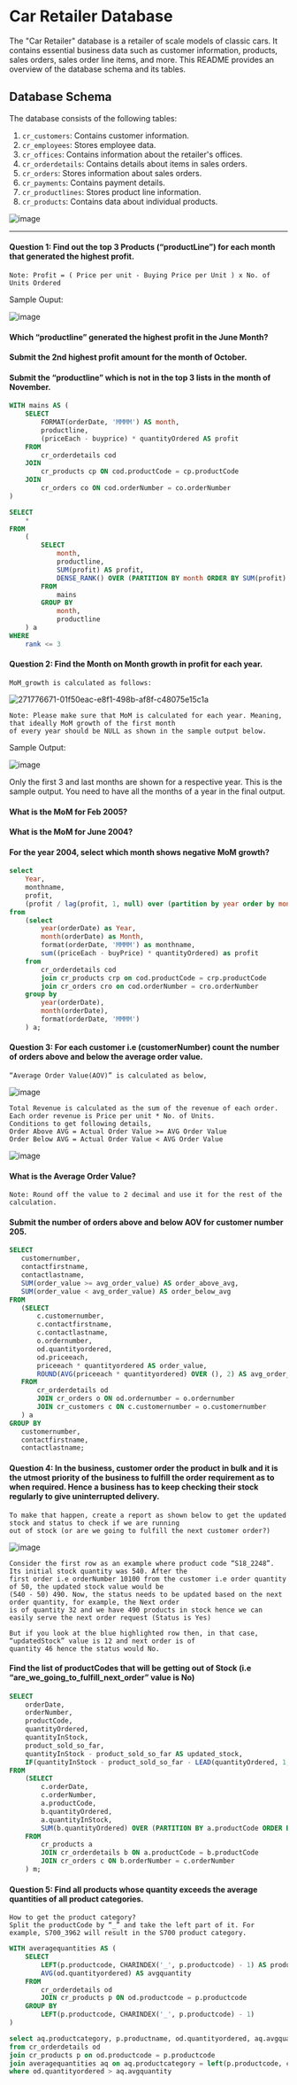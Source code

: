 # Car Retailer Database

The "Car Retailer" database is a retailer of scale models of classic cars. It contains essential business data such as customer information, products, sales orders, sales order line items, and more. This README provides an overview of the database schema and its tables.

## Database Schema

The database consists of the following tables:

1. `cr_customers`: Contains customer information.
2. `cr_employees`: Stores employee data.
3. `cr_offices`: Contains information about the retailer's offices.
4. `cr_orderdetails`: Contains details about items in sales orders.
5. `cr_orders`: Stores information about sales orders.
6. `cr_payments`: Contains payment details.
7. `cr_productlines`: Stores product line information.
8. `cr_products`: Contains data about individual products.

![image](https://github.com/Nasir151/SQL-Projects/assets/94509995/fd2d8d44-d5f7-429a-a72f-e519953650ce)

------------------------------------------------------------------------------------------------------------------------------------------
#### Question 1: Find out the top 3 Products (“productLine”) for each month that generated the highest profit.
    Note: Profit = ( Price per unit - Buying Price per Unit ) x No. of Units Ordered
Sample Ouput: 

![image](https://github.com/Nasir151/SQL-Projects/assets/94509995/b590aac1-f15b-40ce-a4d8-0c6dc8f29c4e)

#### Which “productline” generated the highest profit in the June Month? 
#### Submit the 2nd highest profit amount for the month of October. 
#### Submit the “productline” which is not in the top 3 lists in the month of November.

```sql
WITH mains AS (
    SELECT
        FORMAT(orderDate, 'MMMM') AS month,
        productline,
        (priceEach - buyprice) * quantityOrdered AS profit
    FROM
        cr_orderdetails cod
    JOIN
        cr_products cp ON cod.productCode = cp.productCode
    JOIN
        cr_orders co ON cod.orderNumber = co.orderNumber
)

SELECT
    *
FROM
    (
        SELECT
            month,
            productline,
            SUM(profit) AS profit,
            DENSE_RANK() OVER (PARTITION BY month ORDER BY SUM(profit) DESC) AS rank
        FROM
            mains
        GROUP BY
            month,
            productline
    ) a
WHERE
    rank <= 3
```

#### Question 2: Find the Month on Month growth in profit for each year.
    MoM_growth is calculated as follows:
![271776671-01f50eac-e8f1-498b-af8f-c48075e15c1a](https://github.com/Nasir151/SQL-Projects/assets/94509995/29f2028a-583a-4489-9f06-dbd9677a694c)

    Note: Please make sure that MoM is calculated for each year. Meaning, that ideally MoM growth of the first month 
    of every year should be NULL as shown in the sample output below.

Sample Output:

![image](https://github.com/Nasir151/SQL-Projects/assets/94509995/e0000e04-1d09-43d0-bcea-1cbb527de10b)

Only the first 3 and last months are shown for a respective year. This is the sample output. You need to have all the months of a year
in the final output.

#### What is the MoM for Feb 2005? 
#### What is the MoM for June 2004? 
#### For the year 2004, select which month shows negative MoM growth?

```sql
select
    Year,
    monthname,
    profit,
    (profit / lag(profit, 1, null) over (partition by year order by month) - 1) * 100 as MoM_Growth
from
    (select
        year(orderDate) as Year,
        month(orderDate) as Month,
        format(orderDate, 'MMMM') as monthname,
        sum((priceEach - buyPrice) * quantityOrdered) as profit
    from
        cr_orderdetails cod
        join cr_products crp on cod.productCode = crp.productCode
        join cr_orders cro on cod.orderNumber = cro.orderNumber
    group by
        year(orderDate),
        month(orderDate),
        format(orderDate, 'MMMM')
    ) a;
```

#### Question 3: For each customer i.e (customerNumber) count the number of orders above and below the average order value.
    “Average Order Value(AOV)” is calculated as below,
![image](https://github.com/Nasir151/SQL-Projects/assets/94509995/06dfdccb-39a2-4f9f-894a-c581f1c67427)

    Total Revenue is calculated as the sum of the revenue of each order.
    Each order revenue is Price per unit * No. of Units.
    Conditions to get following details,
    Order Above AVG = Actual Order Value >= AVG Order Value
    Order Below AVG = Actual Order Value < AVG Order Value

![image](https://github.com/Nasir151/SQL-Projects/assets/94509995/ec09a4a2-c714-4245-992e-c3523447d541)

#### What is the Average Order Value? 
    Note: Round off the value to 2 decimal and use it for the rest of the calculation.
#### Submit the number of orders above and below AOV for customer number 205.
 ```sql
SELECT
    customernumber,
    contactfirstname,
    contactlastname,
    SUM(order_value >= avg_order_value) AS order_above_avg,
    SUM(order_value < avg_order_value) AS order_below_avg
FROM
    (SELECT
        c.customernumber,
        c.contactfirstname,
        c.contactlastname,
        o.ordernumber,
        od.quantityordered,
        od.priceeach,
        priceeach * quantityordered AS order_value,
        ROUND(AVG(priceeach * quantityordered) OVER (), 2) AS avg_order_value
    FROM
        cr_orderdetails od
        JOIN cr_orders o ON od.ordernumber = o.ordernumber
        JOIN cr_customers c ON c.customernumber = o.customernumber
    ) a
GROUP BY
    customernumber,
    contactfirstname,
    contactlastname;
```

#### Question 4: In the business, customer order the product in bulk and it is the utmost priority of the business to fulfill the order requirement as to when required. Hence a business has to keep checking their stock regularly to give uninterrupted delivery.
    To make that happen, create a report as shown below to get the updated stock and status to check if we are running
    out of stock (or are we going to fulfill the next customer order?)
![image](https://github.com/Nasir151/SQL-Projects/assets/94509995/651fd12f-468d-4770-872d-b47e8ef4fec7)

    Consider the first row as an example where product code “S18_2248”. Its initial stock quantity was 540. After the 
    first order i.e orderNumber 10100 from the customer i.e order quantity of 50, the updated stock value would be 
    (540 - 50) 490. Now, the status needs to be updated based on the next order quantity, for example, the Next order
    is of quantity 32 and we have 490 products in stock hence we can easily serve the next order request (Status is Yes)
    
    But if you look at the blue highlighted row then, in that case, “updatedStock” value is 12 and next order is of 
    quantity 46 hence the status would No.
#### Find the list of productCodes that will be getting out of Stock (i.e “are_we_going_to_fulfill_next_order” value is No)

```sql
SELECT
    orderDate,
    orderNumber,
    productCode,
    quantityOrdered,
    quantityInStock,
    product_sold_so_far,
    quantityInStock - product_sold_so_far AS updated_stock,
    IF(quantityInStock - product_sold_so_far - LEAD(quantityOrdered, 1, 0) OVER (PARTITION BY productCode ORDER BY orderDate) > 0, "yes", "no") AS Are_we_going_to_sell
FROM
    (SELECT
        c.orderDate,
        c.orderNumber,
        a.productCode,
        b.quantityOrdered,
        a.quantityInStock,
        SUM(b.quantityOrdered) OVER (PARTITION BY a.productCode ORDER BY c.orderDate) AS product_sold_so_far
    FROM
        cr_products a
        JOIN cr_orderdetails b ON a.productCode = b.productCode
        JOIN cr_orders c ON b.orderNumber = c.orderNumber
    ) m;
```

#### Question 5: Find all products whose quantity exceeds the average quantities of all product categories.

    How to get the product category?
    Split the productCode by “_” and take the left part of it. For example, S700_3962 will result in the S700 product category.
```sql
WITH averagequantities AS (
    SELECT
        LEFT(p.productcode, CHARINDEX('_', p.productcode) - 1) AS productcategory,
        AVG(od.quantityordered) AS avgquantity
    FROM
        cr_orderdetails od
        JOIN cr_products p ON od.productcode = p.productcode
    GROUP BY
        LEFT(p.productcode, CHARINDEX('_', p.productcode) - 1)
)

select aq.productcategory, p.productname, od.quantityordered, aq.avgquantity
from cr_orderdetails od
join cr_products p on od.productcode = p.productcode
join averagequantities aq on aq.productcategory = left(p.productcode, charindex('_', p.productcode) - 1)
where od.quantityordered > aq.avgquantity
```
